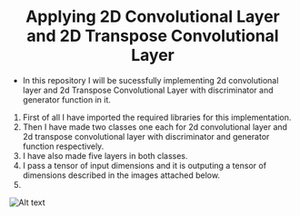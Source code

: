 <H1 align="center">Applying 2D Convolutional Layer and 2D Transpose Convolutional Layer</H1>

- In this repository I will be sucessfully implementing 2d convolutional layer and 2d Transpose Convolutional Layer with discriminator and generator function in it.
1. First of all I have imported the required libraries for this implementation.
2. Then I have made two classes one each for 2d convolutional layer and 2d transpose convolutional layer with discriminator and generator function respectively.
3. I have also made five layers in both classes.
4. I pass a tensor of input dimensions and it is outputing a tensor of dimensions described in the images attached below.
5. 
![Alt text]([Architecture_1.png](https://github.com/Shifu34/Applying-2D-Convolutional-Layer-and-2D-Transpose-Convolutional-Layer/blob/7a3162533d0984137392205460f6aab4eb56bf0d/Architecture_1.png)https://github.com/Shifu34/Applying-2D-Convolutional-Layer-and-2D-Transpose-Convolutional-Layer/blob/7a3162533d0984137392205460f6aab4eb56bf0d/Architecture_1.png)
